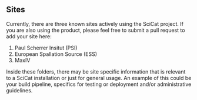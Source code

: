 ## Sites

Currently, there are three known sites actively using the SciCat project. If you are also using the product, please feel free to submit a pull request to add your site here:

1. Paul Scherrer Insitut \(PSI\)
2. European Spallation Source \(ESS\)
3. MaxIV

Inside these folders, there may be site specific information that is relevant to a SciCat installation or just for general usage. An example of this could be your build pipeline,  specifics for testing or deployment and/or administrative guidelines.



